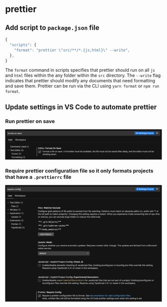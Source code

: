 # prettier

## Add script to `package.json` file
```js
{
  "scripts": {
    "format": "prettier \"src/**/*.{js,html}\" --write",
  },
}
```

The `format` command in scripts specifies that prettier should run on all `js` and `html` files within the any folder within the `src` directory. The `--write` flag indicates that prettier should modify any documents that need formatting and save them. Prettier can be run via the CLI using `yarn format` or `npm run format`.


## Update settings in VS Code to automate prettier

### Run prettier on save
<img src="img/prettier/format-on-save.png">

### Require prettier configuration file so it only formats projects that have a `.prettierrc` file
<img src="img/prettier/require-config.png">